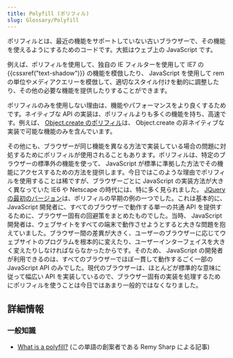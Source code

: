 ```yaml
---
title: Polyfill (ポリフィル)
slug: Glossary/Polyfill
---
```

ポリフィルとは、最近の機能をサポートしていない古いブラウザーで、その機能を使えるようにするためのコードです。大抵はウェブ上の JavaScript です。

例えば、ポリフィルを使用して、独自の IE フィルターを使用して IE7 の {{cssxref("text-shadow")}} の機能を模倣したり、 JavaScript を使用して rem の単位やメディアクエリーを模倣して、適切なスタイル付けを動的に調整したり、その他の必要な機能を提供したりすることができます。

ポリフィルのみを使用しない理由は、機能やパフォーマンスをより良くするためです。ネイティブな API の実装は、ポリフィルよりも多くの機能を持ち、高速です。例えば、 [Object.create のポリフィル](/ja/docs/Web/JavaScript/Reference/Global_Objects/Object/create#polyfill)は、 Object.create の非ネイティブな実装で可能な機能のみを含んでいます。

その他にも、ブラウザーが同じ機能を異なる方法で実装している場合の問題に対処するためにポリフィルが使用されることもあります。ポリフィルは、特定のブラウザーの標準外の機能を使って、 JavaScript が標準に準拠した方法でその機能にアクセスするための方法を提供します。今日ではこのような理由でポリフィルを使用することは稀ですが、ブラウザーごとに JavaScript の実装方法が大きく異なっていた IE6 や Netscape の時代には、特に多く見られました。 [JQuery の最初のバージョン](https://ajax.googleapis.com/ajax/libs/jquery/1.12.4/jquery.js)は、ポリフィルの早期の例の一つでした。これは基本的に、 JavaScript 開発者に、すべてのブラウザーで動作する単一の共通 API を提供するために、ブラウザー固有の回避策をまとめたものでした。当時、 JavaScript 開発者は、ウェブサイトをすべての端末で動作させようとすると大きな問題を抱えていました。ブラウザー間の差異が大きく、ユーザーのブラウザーに応じてウェブサイトのプログラムを根本的に変えたり、ユーザーインターフェイスを大きく変えたりしなければならなかったからです。そのため、 JavaScript の開発者が利用できるのは、すべてのブラウザーでほぼ一貫して動作するごく一部の JavaScript API のみでした。現代のブラウザーは、ほとんどが標準的な意味に従って幅広い API を実装しているので、ブラウザー固有の実装を処理するためにポリフィルを使うことは今日ではあまり一般的ではなくなりました。

## 詳細情報

### 一般知識

- [What is a polyfill?](https://remysharp.com/2010/10/08/what-is-a-polyfill) (この単語の創案者である Remy Sharp による記事)
